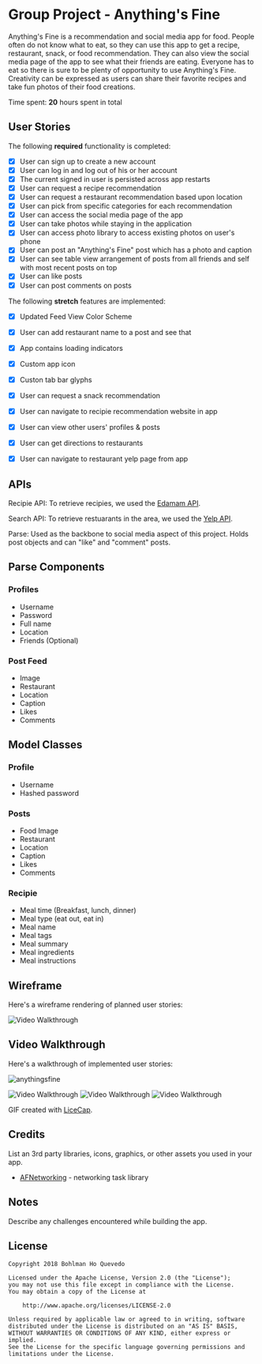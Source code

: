 # Group Project - Anything's Fine

Anything's Fine is a recommendation and social media app for food.  People often do not know what to eat, so they can use this app to
get a recipe, restaurant, snack, or food recommendation.  They can also view the social media page of the app to see what their friends are eating.
Everyone has to eat so there is sure to be plenty of opportunity to use Anything's Fine.  Creativity can be expressed as users can share their
favorite recipes and take fun photos of their food creations.

Time spent: **20** hours spent in total

## User Stories

The following **required** functionality is completed:

- [x] User can sign up to create a new account
- [x] User can log in and log out of his or her account
- [x] The current signed in user is persisted across app restarts
- [x] User can request a recipe recommendation
- [x] User can request a restaurant recommendation based upon location
- [x] User can pick from specific categories for each recommendation
- [x] User can access the social media page of the app
- [x] User can take photos while staying in the application
- [x] User can access photo library to access existing photos on user's phone
- [x] User can post an "Anything's Fine" post which has a photo and caption
- [x] User can see table view arrangement of posts from all friends and self with most recent posts on top
- [x] User can like posts
- [x] User can post comments on posts

The following **stretch** features are implemented:
- [x] Updated Feed View Color Scheme
- [x] User can add restaurant name to a post and see that
- [x] App contains loading indicators
- [x] Custom app icon
- [x] Custon tab bar glyphs
- [x] User can request a snack recommendation
- [x] User can navigate to recipie recommendation website in app
- [x] User can view other users' profiles & posts
- [x] User can get directions to restaurants
- [x] User can navigate to restaurant yelp page from app


## APIs
Recipie API: To retrieve recipies, we used the [Edamam API](https://developer.edamam.com/).

Search API: To retrieve restuarants in the area, we used the [Yelp API](https://www.yelp.com/developers).

Parse: Used as the backbone to social media aspect of this project. Holds post objects and can "like" and "comment" posts.


## Parse Components

### Profiles

- Username
- Password
- Full name
- Location
- Friends (Optional)

### Post Feed
- Image
- Restaurant
- Location
- Caption
- Likes
- Comments


## Model Classes

### Profile
- Username
- Hashed password

### Posts
- Food Image
- Restaurant
- Location
- Caption
- Likes
- Comments

### Recipie
- Meal time (Breakfast, lunch, dinner)
- Meal type (eat out, eat in)
- Meal name
- Meal tags
- Meal summary
- Meal ingredients
- Meal instructions


## Wireframe

Here's a wireframe rendering of planned user stories:

<img src='https://imgur.com/SVZ1VPG.png' title='Video Walkthrough' width='' alt='Video Walkthrough' />


## Video Walkthrough

Here's a walkthrough of implemented user stories:

![anythingsfine](https://user-images.githubusercontent.com/31720526/48109889-7f67f280-e206-11e8-9568-be0b7a882ccc.gif)

<img src='https://i.imgur.com/RkiWC5I.gif' title='Video Walkthrough' width='' alt='Video Walkthrough' />

<img src='https://imgur.com/AFQE0RV.gif' title='Video Walkthrough' width='' alt='Video Walkthrough' />

<img src='https://imgur.com/kTnTAuu.gif' title='Video Walkthrough' width='' alt='Video Walkthrough' />

GIF created with [LiceCap](http://www.cockos.com/licecap/).


## Credits

List an 3rd party libraries, icons, graphics, or other assets you used in your app.

- [AFNetworking](https://github.com/AFNetworking/AFNetworking) - networking task library


## Notes

Describe any challenges encountered while building the app.

## License

    Copyright 2018 Bohlman Ho Quevedo

    Licensed under the Apache License, Version 2.0 (the "License");
    you may not use this file except in compliance with the License.
    You may obtain a copy of the License at

        http://www.apache.org/licenses/LICENSE-2.0

    Unless required by applicable law or agreed to in writing, software
    distributed under the License is distributed on an "AS IS" BASIS,
    WITHOUT WARRANTIES OR CONDITIONS OF ANY KIND, either express or implied.
    See the License for the specific language governing permissions and
    limitations under the License.

